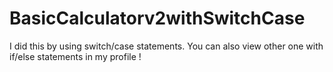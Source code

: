 # BasicCalculatorv2withSwitchCase
I did this by using switch/case statements. You can also view other one with if/else statements in my profile !
